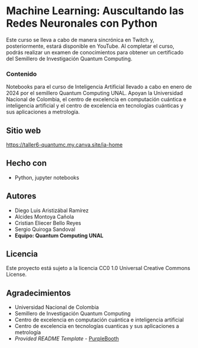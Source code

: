 # Machine Learning: Auscultando las Redes Neuronales con Python

Este curso se lleva a cabo de manera sincrónica en Twitch y, posteriormente, estará disponible en YouTube. 
Al completar el curso, podrás realizar un examen de conocimientos para obtener un certificado del Semillero de Investigación Quantum Computing.


### Contenido

Notebooks para el curso de Inteligencia Artificial llevado a cabo en enero de 2024 por el semillero Quantum Computing UNAL.
Apoyan la Universidad Nacional de Colombia, el centro de excelencia en computación cuántica e inteligencia artificial y el centro de excelencia en tecnologías cuánticas y sus aplicaciones a metrología.


## Sitio web

https://taller6-quantumc.my.canva.site/ia-home

## Hecho con

  - Python, jupyter notebooks

## Autores
  - Diego Luis Aristizábal Ramírez
  - Alcides Montoya Cañola
  - Cristian Eliecer Bello Reyes
  - Sergio Quiroga Sandoval
  - **Equipo: Quantum Computing UNAL**


## Licencia

Este proyecto está sujeto a la licencia CC0 1.0 Universal Creative Commons License.

## Agradecimientos

  - Universidad Nacional de Colombia
  - Semillero de Investigación Quantum Computing
  - Centro de excelencia en computación cuántica e inteligencia artificial
  - Centro de excelencia en tecnologías cuanticas y sus aplicaciones a metrología
  - *Provided README Template* -
    [PurpleBooth](https://github.com/PurpleBooth)

